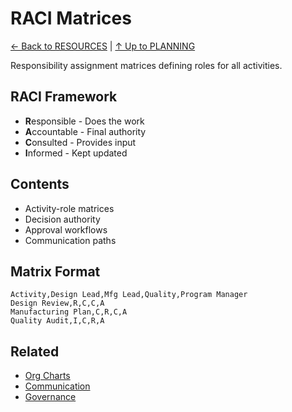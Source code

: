 # RACI Matrices

[← Back to RESOURCES](../README.md) | [↑ Up to PLANNING](../../README.md)

Responsibility assignment matrices defining roles for all activities.

## RACI Framework

- **R**esponsible - Does the work
- **A**ccountable - Final authority
- **C**onsulted - Provides input
- **I**nformed - Kept updated

## Contents

- Activity-role matrices
- Decision authority
- Approval workflows
- Communication paths

## Matrix Format

```csv
Activity,Design Lead,Mfg Lead,Quality,Program Manager
Design Review,R,C,C,A
Manufacturing Plan,C,R,C,A
Quality Audit,I,C,R,A
```

## Related

- [Org Charts](../ORG_CHARTS/)
- [Communication](../../../COMMUNICATION/)
- [Governance](../../../GOVERNANCE/)
